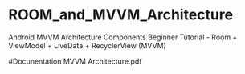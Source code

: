 # ROOM_and_MVVM_Architecture
Android MVVM Architecture Components Beginner Tutorial - Room + ViewModel + LiveData + RecyclerView (MVVM)

#Docunentation MVVM Architecture.pdf
